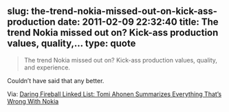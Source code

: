 slug: the-trend-nokia-missed-out-on-kick-ass-production
date: 2011-02-09 22:32:40
title: The trend Nokia missed out on? Kick-ass production values, quality,...
type: quote
---

> The trend Nokia missed out on? Kick-ass production values, quality, and experience.

Couldn’t have said that any better.

 Via: [Daring Fireball Linked List: Tomi Ahonen Summarizes Everything That’s Wrong With Nokia](http://daringfireball.net/linked/2011/02/09/ahonen-nokia)
